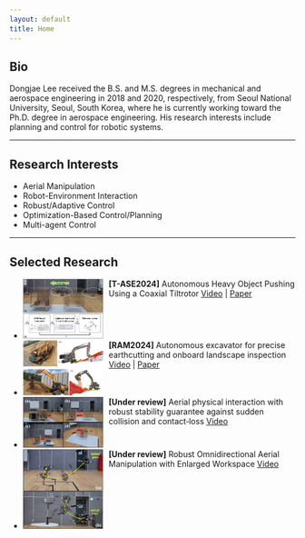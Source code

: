 ```yaml
---
layout: default
title: Home
---
```


## Bio
Dongjae Lee received the B.S. and M.S. degrees in mechanical and aerospace engineering in 2018 and 2020, respectively, from Seoul National University, Seoul, South Korea, where he is currently working toward the Ph.D. degree in aerospace engineering. His research interests include planning and control for robotic systems.

---
## Research Interests
- Aerial Manipulation
- Robot-Environment Interaction
- Robust/Adaptive Control
- Optimization-Based Control/Planning
- Multi-agent Control

---
## Selected Research
<ul>
    <li>
        <div style="overflow: hidden; max-width: 700px; display: flex;">
            <div style="float: left; width: 30%; margin-right: 10px;">
                <img src="/img/2024tase.png" alt="selected_1" style="max-width: 100%; height: auto;" onclick="openModal(this.src)">
            </div>
            <div style="width: 70%;">
                <b>[T-ASE2024]</b> Autonomous Heavy Object Pushing Using a Coaxial Tiltrotor 
                <a href="https://www.youtube.com/watch?v=DW7YzORGIg8">Video</a> |
                <a href="/files/2024TASE.pdf">Paper</a>
            </div>
        </div>
    </li>
    <li>
        <div style="overflow: hidden; max-width: 700px; display: flex;">
            <div style="float: left; width: 30%; margin-right: 10px;">
                <img src="/img/2024ram.png" alt="selected_5" style="max-width: 100%; height: auto;" onclick="openModal(this.src)">
            </div>
            <div style="width: 70%;">
                <b>[RAM2024]</b> Autonomous excavator for precise earthcutting and onboard landscape inspection 
                <a href="https://www.youtube.com/watch?v=E4emCP-wNF4">Video</a> |
                <a href="/files/2024RAM.pdf">Paper</a>
            </div>
        </div>
    </li>
    <li>
        <div style="overflow: hidden; max-width: 700px; display: flex;">
            <div style="float: left; width: 30%; margin-right: 10px;">
                <img src="/img/tro_hybrid_sub.png" alt="selected_3" style="max-width: 100%; height: auto;" onclick="openModal(this.src)">
            </div>
            <div style="width: 70%;">
                <b>[Under review]</b> Aerial physical interaction with robust stability guarantee against sudden collision and contact‑loss
                <a href="https://youtu.be/t0-__4vfCNQ">Video</a>
            </div>
        </div>
    </li>
    <li>
        <div style="overflow: hidden; max-width: 700px; display: flex;">
            <div style="float: left; width: 30%; margin-right: 10px;">
                <img src="/img/tro_omni_sub.png" alt="selected_4" style="max-width: 100%; height: auto;" onclick="openModal(this.src)">
            </div>
            <div style="width: 70%;">
                <b>[Under review]</b> Robust Omnidirectional Aerial Manipulation with Enlarged Workspace
                <a href="https://youtu.be/VNJkj_3rb4g">Video</a>
            </div>
        </div>
    </li>
</ul>